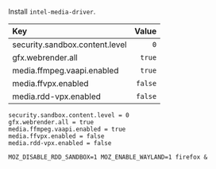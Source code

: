 Install `intel-media-driver`.  

|Key|Value|
|:---|---:|
|security.sandbox.content.level|`0`|
|gfx.webrender.all|`true`|
|media.ffmpeg.vaapi.enabled|`true`|
|media.ffvpx.enabled|`false`|
|media.rdd-vpx.enabled|`false`|

```
security.sandbox.content.level = 0
gfx.webrender.all = true
media.ffmpeg.vaapi.enabled = true
media.ffvpx.enabled = false
media.rdd-vpx.enabled = false
```
```
MOZ_DISABLE_RDD_SANDBOX=1 MOZ_ENABLE_WAYLAND=1 firefox &
```
